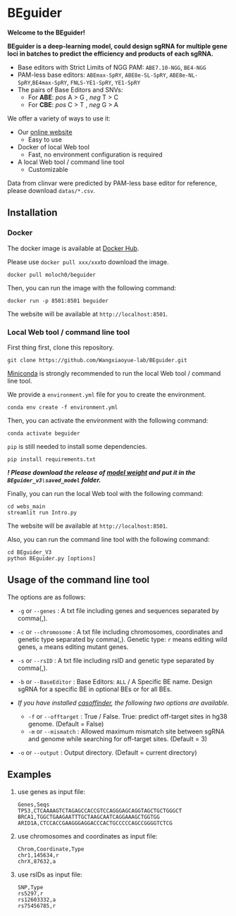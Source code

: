 # BEguider

**Welcome to the BEguider!**

**BEguider is a deep-learning model, could design sgRNA for multiple gene loci in batches to predict the efficiency and products of each sgRNA.**

- Base editors with Strict Limits of NGG PAM: `ABE7.10-NGG`, `BE4-NGG`
- PAM-less base editors: `ABEmax-SpRY`, `ABE8e-SL-SpRY`, `ABE8e-NL-SpRY`,`BE4max-SpRY`, `FNLS-YE1-SpRY`, `YE1-SpRY`
- The pairs of Base Editors and SNVs:
  - For **ABE**: _pos_  A > G ,  _neg_  T > C
  - For **CBE**: _pos_  C > T ,  _neg_  G > A

We offer a variety of ways to use it:

- Our [online website](345.345.345.345)
  - Easy to use
- Docker of local Web tool
  - Fast, no environment configuration is required
- A local Web tool / command line tool
  - Customizable

Data from clinvar were predicted by PAM-less base editor for reference, please download `datas/*.csv`.

## Installation

### Docker

The docker image is available at [Docker Hub](https://hub.docker.com/repository/docker/moloch0/beguider/general).

Please use `docker pull xxx/xxx`to download the image.

```shell
docker pull moloch0/beguider
```

Then, you can run the image with the following command:

```shell
docker run -p 8501:8501 beguider
```

The website will be available at `http://localhost:8501`.

### Local Web tool / command line tool

First thing first, clone this repository.

```shell
git clone https://github.com/Wangxiaoyue-lab/BEguider.git
```

[Miniconda](<https://docs.conda.io/en/latest/miniconda.html>) is strongly recommended to run the local Web tool / command line tool.

We provide a `environment.yml` file for you to create the environment.

```shell
conda env create -f environment.yml
```

Then, you can activate the environment with the following command:

```shell
conda activate beguider
```

`pip` is still needed to install some dependencies.

```shell
pip install requirements.txt
```

**_! Please download the release of [model weight](<https://github.com/Wangxiaoyue-lab/BEguider/archive/refs/tags/model.tar.gz>) and put it in the `BEguider_v3\saved_model` folder._**

Finally, you can run the local Web tool with the following command:

```shell
cd webs_main
streamlit run Intro.py
```

The website will be available at `http://localhost:8501`.

Also, you can run the command line tool with the following command:

```shell
cd BEguider_V3
python BEguider.py [options]
```

## Usage of  the command line tool

The options are as follows:

- `-g` or `--genes` : A txt file including genes and sequences separated by comma(,).
- `-c` or `--chromosome` : A txt file including chromosomes, coordinates and genetic type separated by comma(,). Genetic type: `r` means editing wild genes, `a` means editing mutant genes.
- `-s` or `--rsID` : A txt file including rsID and genetic type separated by comma(,).
- `-b` or `--BaseEditor` : Base Editors: `ALL` / A Specific BE name. Design sgRNA for a specific BE in optional BEs or for all BEs.
  
- _If you have installed [casoffinder](<http://www.rgenome.net/cas-offinder/>), the following two options are available._
  - `-f` or `--offtarget` : True / False. True: predict off-target sites in hg38 genome. (Default = False)
  - `-m` or `--mismatch` : Allowed maximum mismatch site between sgRNA and genome while searching for off-target sites. (Default = 3)
- `-o` or `--output` : Output directory. (Default = current directory)

## Examples

1. use genes as input file:

   ```csv
   Genes,Seqs
   TP53,CTCAAAAGTCTAGAGCCACCGTCCAGGGAGCAGGTAGCTGCTGGGCT
   BRCA1,TGGCTGAAGAATTTGCTAAGCAATCAGGAAAGCTGGTGG
   ARID1A,CTCCACCGAAGGGAGGACCCACTGCCCCCAGCCGGGGTCTCG
   ```

2. use chromosomes and coordinates as input file:

   ```csv
   Chrom,Coordinate,Type
   chr1,145634,r
   chrX,87632,a
   ```

3. use rsIDs as input file:

   ```csv
   SNP,Type
   rs5297,r
   rs12603332,a
   rs75456785,r
   ```
